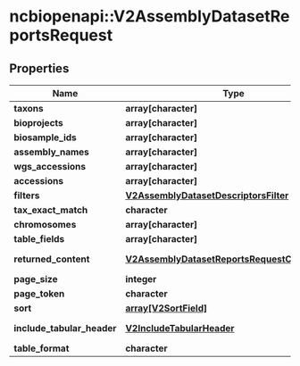 # ncbiopenapi::V2AssemblyDatasetReportsRequest


## Properties
Name | Type | Description | Notes
------------ | ------------- | ------------- | -------------
**taxons** | **array[character]** |  | [optional] 
**bioprojects** | **array[character]** |  | [optional] 
**biosample_ids** | **array[character]** |  | [optional] 
**assembly_names** | **array[character]** |  | [optional] 
**wgs_accessions** | **array[character]** |  | [optional] 
**accessions** | **array[character]** |  | [optional] 
**filters** | [**V2AssemblyDatasetDescriptorsFilter**](v2AssemblyDatasetDescriptorsFilter.md) |  | [optional] 
**tax_exact_match** | **character** |  | [optional] 
**chromosomes** | **array[character]** |  | [optional] 
**table_fields** | **array[character]** |  | [optional] 
**returned_content** | [**V2AssemblyDatasetReportsRequestContentType**](v2AssemblyDatasetReportsRequestContentType.md) |  | [optional] [Enum: ] 
**page_size** | **integer** |  | [optional] 
**page_token** | **character** |  | [optional] 
**sort** | [**array[V2SortField]**](v2SortField.md) |  | [optional] 
**include_tabular_header** | [**V2IncludeTabularHeader**](v2IncludeTabularHeader.md) |  | [optional] [Enum: ] 
**table_format** | **character** |  | [optional] 


